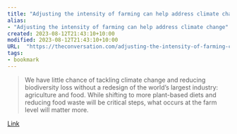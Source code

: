 ```yaml
---
title: "Adjusting the intensity of farming can help address climate change"
alias:
- "Adjusting the intensity of farming can help address climate change"
created: 2023-08-12T21:43:10+10:00
modified: 2023-08-12T21:43:10+10:00
URL:  "https://theconversation.com/adjusting-the-intensity-of-farming-can-help-address-climate-change-191293"
tags:
- bookmark
---
```


> We have little chance of tackling climate change and reducing biodiversity loss without a redesign of the world’s largest industry: agriculture and food. While shifting to more plant-based diets and reducing food waste will be critical steps, what occurs at the farm level will matter more.

[Link](https://theconversation.com/adjusting-the-intensity-of-farming-can-help-address-climate-change-191293)
